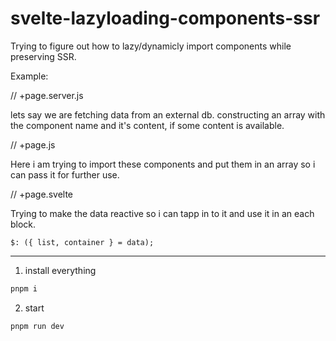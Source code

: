 # svelte-lazyloading-components-ssr

Trying to figure out how to lazy/dynamicly import components while preserving SSR.

Example:

// +page.server.js

lets say we are fetching data from an external db.
constructing an array with the component name and it's content, if some content is available.

// +page.js

Here i am trying to import these components and put them in an array so i can pass it for further use.

// +page.svelte

Trying to make the data reactive so i can tapp in to it and use it in an each block.

```$: ({ list, container } = data);```


---

1. install everything

```bash
pnpm i
```

2. start

```bash
pnpm run dev
```
